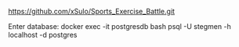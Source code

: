 https://github.com/xSulo/Sports_Exercise_Battle.git

Enter database:
docker exec -it postgresdb bash
psql -U stegmen -h localhost -d postgres
